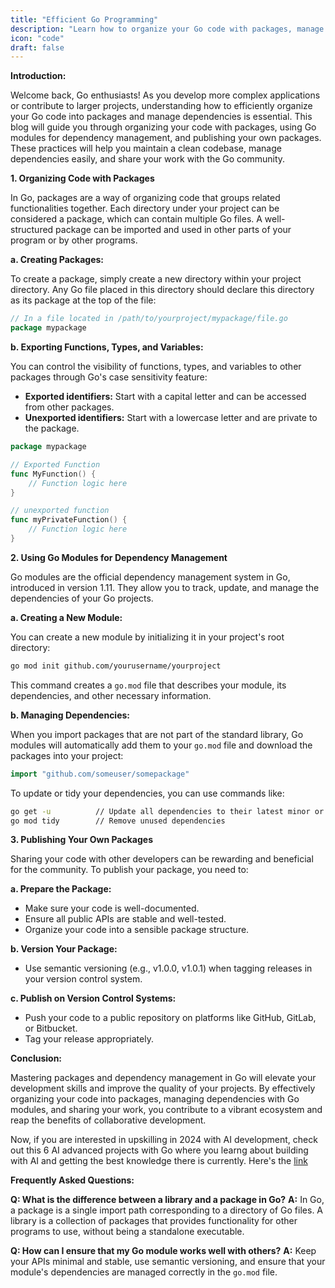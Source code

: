 ```yaml
---
title: "Efficient Go Programming"
description: "Learn how to organize your Go code with packages, manage dependencies with Go modules, and publish your own packages for the Go community."
icon: "code"
draft: false
---
```

**Introduction:**

Welcome back, Go enthusiasts! As you develop more complex applications or contribute to larger projects, understanding how to efficiently organize your Go code into packages and manage dependencies is essential. This blog will guide you through organizing your code with packages, using Go modules for dependency management, and publishing your own packages. These practices will help you maintain a clean codebase, manage dependencies easily, and share your work with the Go community.

**1. Organizing Code with Packages**

In Go, packages are a way of organizing code that groups related functionalities together. Each directory under your project can be considered a package, which can contain multiple Go files. A well-structured package can be imported and used in other parts of your program or by other programs.

**a. Creating Packages:**

To create a package, simply create a new directory within your project directory. Any Go file placed in this directory should declare this directory as its package at the top of the file:

```go
// In a file located in /path/to/yourproject/mypackage/file.go
package mypackage
```

**b. Exporting Functions, Types, and Variables:**

You can control the visibility of functions, types, and variables to other packages through Go's case sensitivity feature:
- **Exported identifiers:** Start with a capital letter and can be accessed from other packages.
- **Unexported identifiers:** Start with a lowercase letter and are private to the package.

```go
package mypackage

// Exported Function
func MyFunction() {
    // Function logic here
}

// unexported function
func myPrivateFunction() {
    // Function logic here
}
```

**2. Using Go Modules for Dependency Management**

Go modules are the official dependency management system in Go, introduced in version 1.11. They allow you to track, update, and manage the dependencies of your Go projects.

**a. Creating a New Module:**

You can create a new module by initializing it in your project's root directory:

```bash
go mod init github.com/yourusername/yourproject
```

This command creates a `go.mod` file that describes your module, its dependencies, and other necessary information.

**b. Managing Dependencies:**

When you import packages that are not part of the standard library, Go modules will automatically add them to your `go.mod` file and download the packages into your project:

```go
import "github.com/someuser/somepackage"
```

To update or tidy your dependencies, you can use commands like:

```bash
go get -u          // Update all dependencies to their latest minor or patch releases
go mod tidy        // Remove unused dependencies
```

**3. Publishing Your Own Packages**

Sharing your code with other developers can be rewarding and beneficial for the community. To publish your package, you need to:

**a. Prepare the Package:**
- Make sure your code is well-documented.
- Ensure all public APIs are stable and well-tested.
- Organize your code into a sensible package structure.

**b. Version Your Package:**
- Use semantic versioning (e.g., v1.0.0, v1.0.1) when tagging releases in your version control system.

**c. Publish on Version Control Systems:**
- Push your code to a public repository on platforms like GitHub, GitLab, or Bitbucket.
- Tag your release appropriately.

**Conclusion:**

Mastering packages and dependency management in Go will elevate your development skills and improve the quality of your projects. By effectively organizing your code into packages, managing dependencies with Go modules, and sharing your work, you contribute to a vibrant ecosystem and reap the benefits of collaborative development.


Now, if you are interested in upskilling in 2024 with AI development, check out this 6 AI advanced projects with Go where you learng about building with AI and getting the best knowledge there is currently. Here's the [link](https://akhilsharmatech.gumroad.com/l/zgxqq)

**Frequently Asked Questions:**

**Q: What is the difference between a library and a package in Go?**
**A:** In Go, a package is a single import path corresponding to a directory of Go files. A library is a collection of packages that provides functionality for other programs to use, without being a standalone executable.

**Q: How can I ensure that my Go module works well with others?**
**A:** Keep your APIs minimal and stable, use semantic versioning, and ensure that your module's dependencies are managed correctly in the `go.mod` file.
